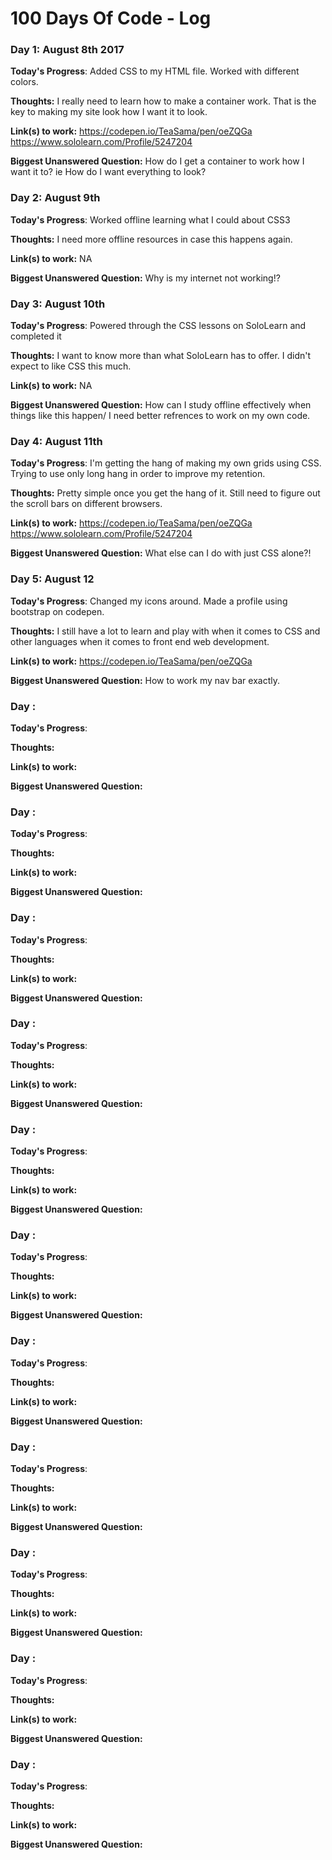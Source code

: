 # 100 Days Of Code - Log

### Day 1: August 8th 2017

**Today's Progress**: Added CSS to my HTML file. Worked with different colors.

**Thoughts:** I really need to learn how to make a container work. That is the key to making my site look how I want it to look. 

**Link(s) to work:** 
   https://codepen.io/TeaSama/pen/oeZQGa
   https://www.sololearn.com/Profile/5247204

**Biggest Unanswered Question:** How do I get a container to work how I want it to? ie How do I want everything to look?

### Day 2: August 9th

**Today's Progress**: Worked offline learning what I could about CSS3

**Thoughts:** I need more offline resources in case this happens again.

**Link(s) to work:** NA

**Biggest Unanswered Question:** Why is my internet not working!?

### Day 3: August 10th 

**Today's Progress**: Powered through the CSS lessons on SoloLearn and completed it

**Thoughts:** I want to know more than what SoloLearn has to offer. I didn't expect to like CSS this much.

**Link(s) to work:** NA

**Biggest Unanswered Question:** How can I study offline effectively when things like this happen/ I need better refrences to work on my own code.

### Day 4: August 11th

**Today's Progress**: I'm getting the hang of making my own grids using CSS. Trying to use only long hang in order to improve my retention. 

**Thoughts:** Pretty simple once you get the hang of it. Still need to figure out the scroll bars on different browsers.

**Link(s) to work:**
https://codepen.io/TeaSama/pen/oeZQGa
https://www.sololearn.com/Profile/5247204


**Biggest Unanswered Question:** What else can I do with just CSS alone?!

### Day 5: August 12

**Today's Progress**: Changed my icons around. Made a profile using bootstrap on codepen.

**Thoughts:** I still have a lot to learn and play with when it comes to CSS and other languages when it comes to front end web development. 

**Link(s) to work:**
https://codepen.io/TeaSama/pen/oeZQGa

**Biggest Unanswered Question:** How to work my nav bar exactly. 

### Day :

**Today's Progress**:

**Thoughts:**

**Link(s) to work:**

**Biggest Unanswered Question:**

### Day :

**Today's Progress**:

**Thoughts:**

**Link(s) to work:**

**Biggest Unanswered Question:**

### Day :

**Today's Progress**:

**Thoughts:**

**Link(s) to work:**

**Biggest Unanswered Question:**

### Day :

**Today's Progress**:

**Thoughts:**

**Link(s) to work:**

**Biggest Unanswered Question:**

### Day :

**Today's Progress**:

**Thoughts:**

**Link(s) to work:**

**Biggest Unanswered Question:**

### Day :

**Today's Progress**:

**Thoughts:**

**Link(s) to work:**

**Biggest Unanswered Question:**

### Day :

**Today's Progress**:

**Thoughts:**

**Link(s) to work:**

**Biggest Unanswered Question:**

### Day :

**Today's Progress**:

**Thoughts:**

**Link(s) to work:**

**Biggest Unanswered Question:**

### Day :

**Today's Progress**:

**Thoughts:**

**Link(s) to work:**

**Biggest Unanswered Question:**

### Day :

**Today's Progress**:

**Thoughts:**

**Link(s) to work:**

**Biggest Unanswered Question:**

### Day :

**Today's Progress**:

**Thoughts:**

**Link(s) to work:**

**Biggest Unanswered Question:**
